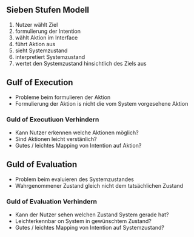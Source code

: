 ## Sieben Stufen Modell

1. Nutzer wählt Ziel
2. formulierung der Intention
3. wählt Aktion im Interface
4. führt Aktion aus
5. sieht Systemzustand
6. interpretiert Systemzustand
7. wertet den Systemzustand hinsichtlich des Ziels aus

## Gulf of Execution

- Probleme beim formulieren der Aktion
- Formulierung der Aktion is nicht die vom System vorgesehene Aktion

### Guld of Executiuon Verhindern

- Kann Nutzer erkennen welche Aktionen möglich?
- Sind Aktionen leicht verstänlich?
- Gutes / leichtes Mapping von Intention auf Aktion?


## Guld of Evaluation

- Problem beim evaluieren des Systemzustandes
- Wahrgenommener Zustand gleich nicht dem tatsächlichen Zustand


### Guld of Evaluation Verhindern

- Kann der Nutzer sehen welchen Zustand System gerade hat?
- Leichterkennbar on System in gewünschtem Zustand?
- Gutes / leichtes Mapping von Intention auf Systemzustand?
